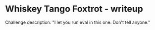 
# Whiskey Tango Foxtrot - writeup
Challenge description:
  "I let you run eval in this one. Don't tell anyone."
  
  

